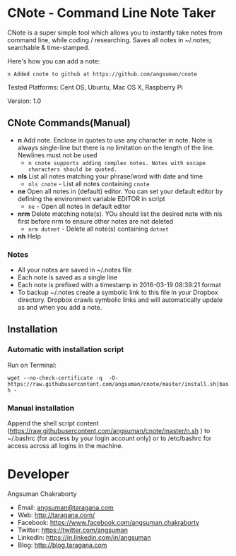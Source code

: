 # CNote - Command Line Note Taker
CNote is a super simple tool which allows you to instantly take notes from command line, while coding / researching. Saves all notes in ~/.notes; searchable & time-stamped.

Here's how you can add a note:

`n Added cnote to github at https://github.com/angsuman/cnote`

Tested Platforms: Cent OS, Ubuntu, Mac OS X, Raspberry Pi

Version: 1.0

## CNote Commands(Manual)
- **n** Add note. Enclose in quotes to use any character in note. Note is always single-line but there is no limitation on the length of the line. Newlines must not be used
  - `n cnote supports adding complex notes. Notes with escape characters should be quoted.`
- **nls** List all notes matching your phrase/word with date and time
  - `nls cnote` - List all notes containing `cnote`
- **ne** Open all notes in (default) editor. You can set your default editor by defining the environment variable EDITOR in script
  - `ne` - Open all notes in default editor
- **nrm** Delete matching note(s). YOu should list the desired note with nls first before nrm to ensure other notes are not deleted
  - `nrm dotnet` - Delete all note(s) containing `dotnet`
- **nh** Help

### Notes
- All your notes are saved in ~/.notes file
- Each note is saved as a single line
- Each note is prefixed with a timestamp in 2016-03-19 08:39:21 format
- To backup ~/.notes create a symbolic link to this file in your Dropbox directory. Dropbox crawls symbolic links and will automatically update as and when you add a note.

## Installation
### Automatic with installation script
Run on Terminal:

`wget --no-check-certificate -q  -O- https://raw.githubusercontent.com/angsuman/cnote/master/install.sh|bash -`

### Manual installation
Append the shell script content (https://raw.githubusercontent.com/angsuman/cnote/master/n.sh ) to ~/.bashrc (for access by your login account only) or to /etc/bashrc for access across all logins in the machine.

# Developer
Angsuman Chakraborty
- Email: angsuman@taragana.com
- Web:      http://taragana.com/
- Facebook: https://www.facebook.com/angsuman.chakraborty
- Twitter:  https://twitter.com/angsuman
- LinkedIn: https://in.linkedin.com/in/angsuman
- Blog:     http://blog.taragana.com
